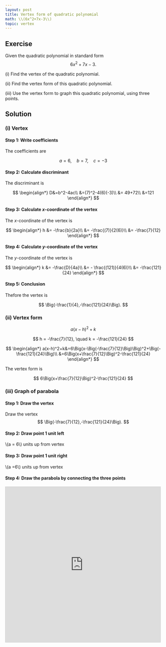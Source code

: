 ```yaml
---
layout: post
title: Vertex form of quadratic polynomial
math: \\(6x^2+7x-3\\)
topic: vertex
---
```


## Exercise

Given the quadratic polynomial in standard form
$$
6x^2+7x-3.
$$

(i) Find the vertex of the quadratic polynomial.

(ii) Find the vertex form of this quadratic polynomial.

(iii) Use the vertex form to graph this quadratic polynomial, using three points.

## Solution

### (i) Vertex

#### Step 1: Write coefficients

The coefficients are

$$
a=6, \quad b=7,\quad c=-3
$$

#### Step 2: Calculate discriminant

The discriminant is

$$
\begin{align*}
D&=b^2-4ac\\
&=(7)^2-4(6)(-3)\\
&= 49+72\\
&=121
\end{align*}
$$

#### Step 3: Calculate *x*-coordinate of the vertex

The *x*-coordinate of the vertex is

$$
\begin{align*}
h &= -\frac{b}{2a}\\
&= -\frac{(7)}{2(6)}\\
&= -\frac{7}{12}
\end{align*}
$$

#### Step 4: Calculate *y*-coordinate of the vertex

The *y*-coordinate of the vertex is

$$
\begin{align*}
k &= -\frac{D}{4a}\\
&= - \frac{(121)}{4(6)}\\
&= -\frac{121}{24}
\end{align*}
$$

#### Step 5: Conclusion

Thefore the vertex is

$$
\Big(-\frac{1}{4},-\frac{121}{24}\Big).
$$

### (ii) Vertex form

$$
a(x-h)^2+k
$$

$$
h =  -\frac{7}{12}, \quad k = -\frac{121}{24}
$$


$$
\begin{align*}
a(x-h)^2+k&=6\Big(x-\Big(-\frac{7}{12}\Big)\Big)^2+\Big(-\frac{121}{24}\Big)\\
&=6\Big(x+\frac{7}{12}\Big)^2-\frac{121}{24}
\end{align*}
$$

The vertex form is

$$
6\Big(x+\frac{7}{12}\Big)^2-\frac{121}{24}
$$

### (iii) Graph of parabola

#### Step 1: Draw the vertex

Draw the vertex
$$
\Big(-\frac{7}{12},-\frac{121}{24}\Big).
$$

#### Step 2: Draw point 1 unit left

\\(a = 6\\) units up from vertex

#### Step 3: Draw point 1 unit right

\\(a =6\\) units up from vertex

#### Step 4: Draw the parabola by connecting the three points

<iframe src="https://www.desmos.com/calculator/gyzu4rtvbv?embed" width="500" height="500" style="border: 1px solid #ccc" frameborder=0></iframe>